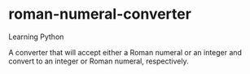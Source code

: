 # roman-numeral-converter
Learning Python

A converter that will accept either a Roman numeral or an integer and convert to an integer or Roman numeral, respectively.
